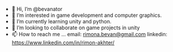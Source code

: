 - 👋 Hi, I’m @bevanator
- 👀 I’m interested in game development and computer graphics.
- 🌱 I’m currently learning unity and python.
- 💞️ I’m looking to collaborate on game projects in unity
- 📫 How to reach me ...
     email: rimona.bevan@gmail.com
     linkedin: https://www.linkedin.com/in/rimon-akhter/



<!---
bevanator/bevanator is a ✨ special ✨ repository because its `README.md` (this file) appears on your GitHub profile.
You can click the Preview link to take a look at your changes.
--->
